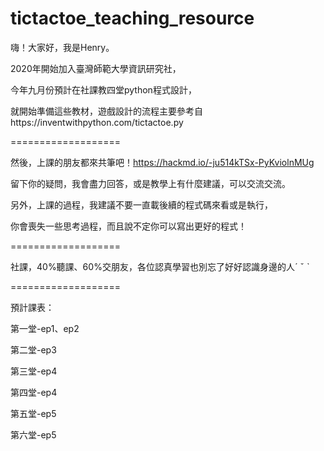 # tictactoe_teaching_resource
嗨！大家好，我是Henry。

2020年開始加入臺灣師範大學資訊研究社，

今年九月份預計在社課教四堂python程式設計，

就開始準備這些教材，遊戲設計的流程主要參考自https://inventwithpython.com/tictactoe.py

===================

然後，上課的朋友都來共筆吧！https://hackmd.io/-ju514kTSx-PyKviolnMUg

留下你的疑問，我會盡力回答，或是教學上有什麼建議，可以交流交流。

另外，上課的過程，我建議不要一直載後續的程式碼來看或是執行，

你會喪失一些思考過程，而且說不定你可以寫出更好的程式！

===================

社課，40%聽課、60%交朋友，各位認真學習也別忘了好好認識身邊的人ˊ ˇ ˋ

===================

預計課表：

第一堂-ep1、ep2

第二堂-ep3

第三堂-ep4

第四堂-ep4

第五堂-ep5

第六堂-ep5
